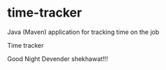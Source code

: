 # time-tracker
Java (Maven) application for tracking time on the job

Time tracker

Good Night Devender shekhawat!!!
